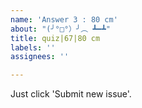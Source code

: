 ```yaml
---
name: 'Answer 3 : 80 cm'
about: "(╯°□°）╯︵ ┻━┻"
title: quiz|67|80 cm
labels: ''
assignees: ''

---
```


Just click 'Submit new issue'.
